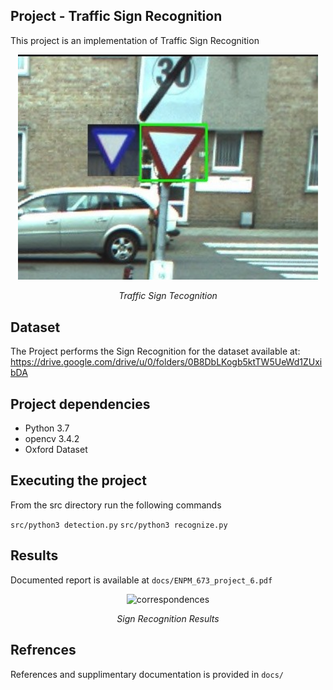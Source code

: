 ## Project - Traffic Sign Recognition
This project is an implementation of Traffic Sign Recognition

<p align="center">
<img src="images/pic02209.jpg" alt="sign" width="480">
</p>
<p align="center">
<em>Traffic Sign Tecognition</em>
</p>


## Dataset
The Project performs the Sign Recognition for the dataset available at:
https://drive.google.com/drive/u/0/folders/0B8DbLKogb5ktTW5UeWd1ZUxibDA


## Project dependencies
* Python 3.7
* opencv 3.4.2 
* Oxford Dataset

## Executing the project
From the src directory run the following commands

`src/python3 detection.py`
`src/python3 recognize.py `


## Results

Documented report is available at `docs/ENPM_673_project_6.pdf`

<p align="center">
<img src="images/Sign_recog-large.gif" alt="correspondences" width="480">
</p>
<p align="center">
<em>Sign Recognition Results</em>
</p>


## Refrences
References and supplimentary documentation is provided in `docs/`
